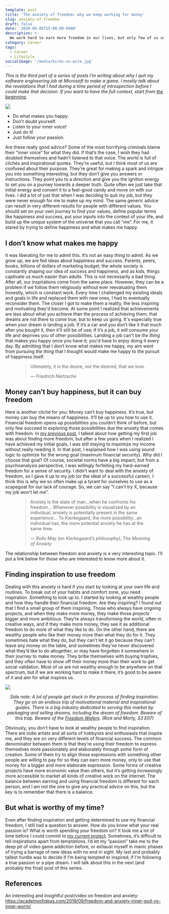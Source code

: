 ```yaml
---
template: post
title: 'The anxiety of freedom: why we keep working for money'
slug: anxiety-of-freedom
draft: false
date: '2020-05-05T15:00:00-0800'
description: >-
  We work hard to earn more freedom in our lives, but only few of us use that freedom meaningfully. Having to decide how to use our freedom often makes us anxious and leads us to give up our freedom to something else for a sense of security and comfort. Then we blame the very same thing for not allowing us to pursure our dreams. That thing is quite often our job or the ideal of a successful career.
category: Career
tags:
  - Career
  - Lifestyle
socialImage: '/media/birds-on-wire.jpg'
---
```


*This is the third part of a series of posts I'm writing about why I quit my software engineering job at Microsoft to make a game. I mostly talk about the revelations that I had during a time period of introspection before I could make that decision. If you want to have the full context, start from [the beginning](/why-I-quit-my-job).*

![](/media/birds-on-wire.jpg)

- Do what makes you happy.
- Don’t doubt yourself.
- Listen to your inner voice!
- Just do it!
- Just follow your passion.

Are these really good advice? Some of the most horrifying criminals blame their “inner voice” for what they did. If that’s the case, I wish they had doubted themselves and hadn’t listened to that voice.
The world is full of clichés and inspirational quotes. They’re useful, but I think most of us are confused about their purpose. They’re great for making a spark and intrigue you into something interesting, but they don’t give you answers or instructions. They point you to a direction and give you the ignition energy to set you on a journey towards a deeper truth. Quite often we just take that initial energy and convert it to a feel-good candy and move on with our lives. I did a lot of just that when I was deciding to quit my job, but they were never enough for me to make up my mind. The same generic advice can result in very different results for people with different values. You should set on your own journey to find your values, define popular terms like happiness and success, put your inputs into the context of your life, and build up the unique system of the universe that you call “me”. For me, it stared by trying to define happiness and what makes me happy.


## I don’t know what makes me happy
It was liberating for me to admit this. It’s not an easy thing to admit. As we grow up, we are fed ideas about happiness and success. Parents, peers, books, billions of dollars of marketing budget; the whole society is constantly shaping our idea of success and happiness, and as kids, things captivate us much easier than adults. This is not necessarily a bad thing. After all, our inspirations come from the same place. However, they can be a problem if we follow them religiously without ever reevaluating them honestly, which is constant work. Every time I challenged my existing ideals and goals in life and replaced them with new ones, I had to eventually reconsider them. The closer I got to make them a reality, the less inspiring and motivating they'd become. At some point I realized that achievements are less about what you achieve than the process of achieving them; that dreams are not there to come true, but to keep us going. It's especially true when your dream is landing a job. If it’s a car and you don’t like it that much after you bought it, then it’ll still be of use; if it’s a job, it will consume your life and deprives you of other possibilities. Landing a job can't be *the thing* that makes you happy once you have it; you'd have to enjoy doing it every day. By admitting that I don’t know what makes me happy, my aim went from pursuing *the thing* that I thought would make me happy to the pursuit of happiness itself.

<figure>
	<blockquote>
		<p>Ultimately, it is the desire, not the desired, that we love.</p>
		<footer>
			<cite>— Friedrich Nietzsche</cite>
		</footer>
	</blockquote>
</figure>

## Money can’t buy happiness, but it can buy freedom

Here is another cliché for you: Money can’t buy happiness. It’s true, but money can buy the means of happiness. It’ll be up to you how to use it. Financial freedom opens up possibilities you couldn’t think of before, but only few succeed in exploring those possibilities due the anxiety that comes with freedom. In [my previous post](/financial-dilemmas-quitting-day-job), I talked about how getting my first job was about finding more freedom, but after a few years when I realized I have achieved my initial goals, I was still staying to maximize my income without really needing it. In that post, I explained how I was using sound logic to optimize for the wrong goal (maximum financial security). Why did I choose that goal? Of course, societal norms have a big impact; but from a psychoanalysis perspective, I was willingly forfeiting my hard-earned freedom for a sense of security. I didn’t want to deal with the anxiety of freedom, so I gave it up to my job (or the ideal of a successful career). I think this is why we so often make up a tyrant for ourselves to use as a scapegoat for our lack of courage. So, we can say "I can't try X, because my job won't let me".

<figure>
	<blockquote>
		<p>Anxiety is the state of man…when he confronts his freedom… Whenever possibility is visualized by an individual, anxiety is potentially present in the same experience… To Kierkegaard, the more possibility…an individual has, the more potential anxiety he has at the same time.</p>
		<footer>
			<cite>— Rollo May (on Kierkegaard’s philosophy), The Meaning of Anxiety</cite>
		</footer>
	</blockquote>
</figure>

The relationship between freedom and anxiety is a very interesting topic. I’ll put a link below for those who are interested to know more about it.

## Finding inspiration to use freedom

Dealing with this anxiety is hard if you start by looking at your own life and routines. To break out of your habits and comfort zone, you need inspiration. Something to look up to. I started by looking at wealthy people and how they handle their financial freedom. Are they inspiring? I found out that I find a small group of them inspiring. Those who always have ongoing projects, and when they make more money, they make those projects bigger and more ambitious. They’re always transforming the world, often in creative ways, and if they make more money, they see it as additional freedom to do more of what they like to do. On the other hand, there are wealthy people who like their money more than what they do for it. They sometimes hate what they do, but they can’t let it go because they can’t leave any money on the table, and sometimes they’ve never discovered what they’d like to do altogether, or may have forgotten it somewhere in their journey to make money. They bribe themselves with buying trophies, and they often have to show off their money more than their work to get social validation. Most of us are not wealthy enough to be anywhere on that spectrum, but if we are working hard to make it there, it’s good to be aware of it and aim for what inspires us.

![](/media/simple-rick.jpg)
*<div style="text-align: center;">Side note: A lot of people get stuck in the process of finding inspiration. They go on an endless trip of motivational material and inspirational guides. There is a big industry dedicated to serving this market by packaging and selling dreams, including the dream of freedom. Beware of this trap. Beware of the [Freedom Wafers](https://www.youtube.com/watch?v=xijAtNS1M_0). (Rick and Morty, S3 E07)</div>*

Obviously, you don’t have to look at wealthy people to find inspiration. There are indie artists and all sorts of hobbyists and enthusiasts that inspire me, and they are on very different levels of financial success. The common denominator between them is that they’re using their freedom to express themselves more passionately and elaborately through some form of creation. Some of them try to align those expressions with something other people are willing to pay for so they can earn more money, only to use that money for a bigger and more elaborate expression. Some forms of creative projects have more economic value than others, but it’s getting increasingly more accessible to market all kinds of creative work on the internet. The balance between earning and using financial freedom is different for each person, and I am not the one to give any practical advice on this, but the key is to remember that there is a balance.

## But what is worthy of my time?
Even after finding inspiration and getting determined to use my financial freedom, I still had a question to answer. How do you know what your real passion is? What is worth spending your freedom on? It took me a lot of time before I could commit to [my current project](https://gerdoo.games). Sometimes, it’s difficult to tell inspirations apart from temptations. I’d let my “passion” take me to the deep pit of video game addiction before, or exhaust myself in manic phases of trying a barrage of new ideas with no end in sight. My last and probably tallest hurdle was to decide if I’m being tempted or inspired; if I'm following a true passion or a pipe dream. I will talk about this in the next (and probably the final) post of this series.

## References
An interesting and insightful post/video on freedom and anxiety: https://academyofideas.com/2019/09/freedom-and-anxiety-inner-god-vs-inner-worm/
